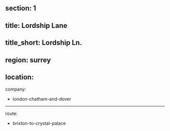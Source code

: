 section: 1
----
title: Lordship Lane
----
title_short: Lordship Ln.
----
region: surrey
----
location: 
----
company:
- london-chatham-and-dover
----
route:
- brixton-to-crystal-palace
